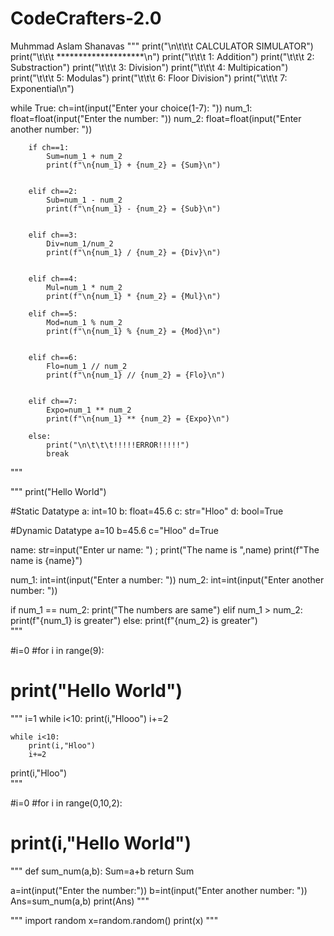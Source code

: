 # CodeCrafters-2.0
Muhmmad Aslam Shanavas
"""
print("\n\t\t\t CALCULATOR SIMULATOR")
print("\t\t\t ********************\n")
print("\t\t\t  1: Addition")
print("\t\t\t  2: Substraction")
print("\t\t\t  3: Division")
print("\t\t\t  4: Multipication")
print("\t\t\t  5: Modulas")
print("\t\t\t  6: Floor Division")
print("\t\t\t  7: Exponential\n")


while True: 
        ch=int(input("Enter your choice(1-7): "))
        num_1: float=float(input("Enter the number: "))
        num_2: float=float(input("Enter another number: "))  
        

        if ch==1:
            Sum=num_1 + num_2
            print(f"\n{num_1} + {num_2} = {Sum}\n")
        
            
        elif ch==2:
            Sub=num_1 - num_2
            print(f"\n{num_1} - {num_2} = {Sub}\n") 
        

        elif ch==3:
            Div=num_1/num_2
            print(f"\n{num_1} / {num_2} = {Div}\n")
        

        elif ch==4:
            Mul=num_1 * num_2
            print(f"\n{num_1} * {num_2} = {Mul}\n") 
        
        elif ch==5:
            Mod=num_1 % num_2
            print(f"\n{num_1} % {num_2} = {Mod}\n")  
        

        elif ch==6:
            Flo=num_1 // num_2
            print(f"\n{num_1} // {num_2} = {Flo}\n")
        

        elif ch==7:
            Expo=num_1 ** num_2
            print(f"\n{num_1} ** {num_2} = {Expo}\n")
        
        else:
            print("\n\t\t\t!!!!!ERROR!!!!!") 
            break                   
"""


"""
print("Hello World")

#Static Datatype
a: int=10
b: float=45.6
c: str="Hloo"
d: bool=True

#Dynamic Datatype
a=10
b=45.6
c="Hloo"
d=True


name: str=input("Enter ur name: ") ; print("The name is ",name)
print(f"The name is {name}")


num_1: int=int(input("Enter a number: "))
num_2: int=int(input("Enter another number: "))

if num_1 == num_2:
    print("The numbers are same")
elif num_1 > num_2:
    print(f"{num_1} is greater") 
else:
    print(f"{num_2} is greater")   
"""




#i=0
#for i in range(9):
#    print("Hello World")

"""
i=1
while i<10:
    print(i,"Hlooo")
    i+=2

    while i<10:
        print(i,"Hloo")
        i+=2

print(i,"Hloo")        
"""

#i=0
#for i in range(0,10,2):
#   print(i,"Hello World")


"""
def sum_num(a,b):
    Sum=a+b
    return Sum 

a=int(input("Enter the number:"))
b=int(input("Enter another number: "))
Ans=sum_num(a,b)
print(Ans)
"""

"""
import random
x=random.random()
print(x)
"""